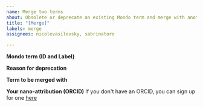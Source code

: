 ```yaml
---
name: Merge two terms
about: Obsolete or deprecate an existing Mondo term and merge with another Mondo term
title: "[Merge]"
labels: merge
assignees: nicolevasilevsky, sabrinatoro

---
```


**Mondo term (ID and Label)**


**Reason for deprecation**


**Term to be merged with**

**Your nano-attribution (ORCID)**
If you don't have an ORCID, you can sign up for one [here](https://orcid.org/)
